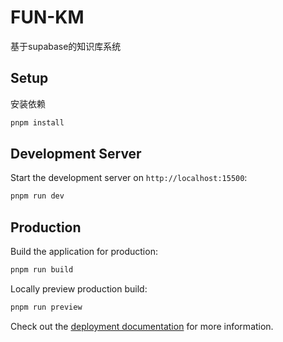 # FUN-KM

基于supabase的知识库系统

## Setup

安装依赖

```bash
pnpm install

```

## Development Server

Start the development server on `http://localhost:15500`:

```bash
pnpm run dev
```

## Production

Build the application for production:

```bash
pnpm run build
```

Locally preview production build:

```bash
pnpm run preview
```

Check out the [deployment documentation](https://nuxt.com/docs/getting-started/deployment) for more information.
